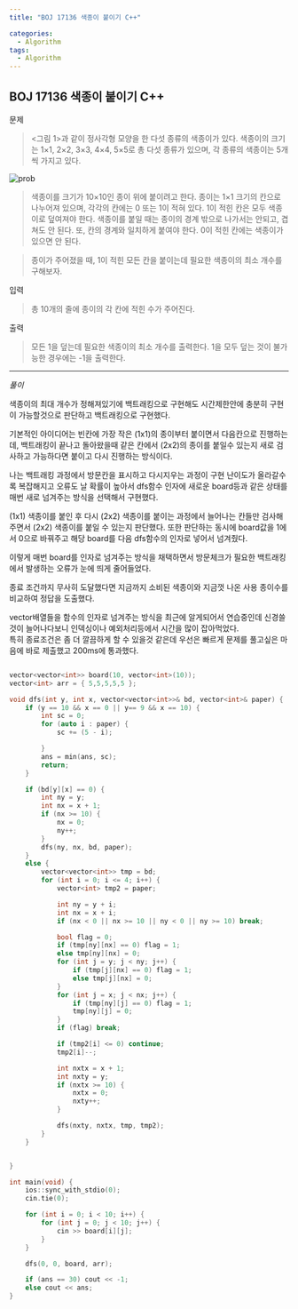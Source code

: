 ```yaml
---
title: "BOJ 17136 색종이 붙이기 C++"

categories:
  - Algorithm
tags:
  - Algorithm
---
```


## BOJ 17136 색종이 붙이기 C++

문제

> <그림 1>과 같이 정사각형 모양을 한 다섯 종류의 색종이가 있다. 색종이의 크기는 1×1, 2×2, 3×3, 4×4, 5×5로 총 다섯 종류가 있으며, 각 종류의 색종이는 5개씩 가지고 있다.

![prob](https://upload.acmicpc.net/496452ae-ce36-4d77-93f7-19d7f3f9ce28/-/preview/ "<그림 1>")

> 색종이를 크기가 10×10인 종이 위에 붙이려고 한다. 종이는 1×1 크기의 칸으로 나누어져 있으며, 각각의 칸에는 0 또는 1이 적혀 있다. 1이 적힌 칸은 모두 색종이로 덮여져야 한다. 색종이를 붙일 때는 종이의 경계 밖으로 나가서는 안되고, 겹쳐도 안 된다. 또, 칸의 경계와 일치하게 붙여야 한다. 0이 적힌 칸에는 색종이가 있으면 안 된다.

> 종이가 주어졌을 때, 1이 적힌 모든 칸을 붙이는데 필요한 색종이의 최소 개수를 구해보자.

입력

> 총 10개의 줄에 종이의 각 칸에 적힌 수가 주어진다.

출력

> 모든 1을 덮는데 필요한 색종이의 최소 개수를 출력한다. 1을 모두 덮는 것이 불가능한 경우에는 -1을 출력한다.

---

_풀이_

색종이의 최대 개수가 정해져있기에 백트래킹으로 구현해도 시간제한안에 충분히 구현이 가능할것으로 판단하고 백트래킹으로 구현했다.

기본적인 아이디어는 빈칸에 가장 작은 (1x1)의 종이부터 붙이면서 다음칸으로 진행하는데, 백트래킹이 끝나고 돌아왔을때 같은 칸에서 (2x2)의 종이를 붙일수 있는지 새로 검사하고 가능하다면 붙이고 다시 진행하는 방식이다.

나는 백트래킹 과정에서 방문칸을 표시하고 다시지우는 과정이 구현 난이도가 올라갈수록 복잡해지고 오류도 날 확률이 높아서 dfs함수 인자에 새로운 board등과 같은 상태를 매번 새로 넘겨주는 방식을 선택해서 구현했다.

(1x1) 색종이를 붙인 후 다시 (2x2) 색종이를 붙이는 과정에서 늘어나는 칸들만 검사해주면서 (2x2) 색종이를 붙일 수 있는지 판단했다. 또한 판단하는 동시에 board값을 1에서 0으로 바꿔주고 해당 board를 다음 dfs함수의 인자로 넣어서 넘겨줬다.

이렇게 매번 board를 인자로 넘겨주는 방식을 채택하면서 방문체크가 필요한 백트래킹에서 발생하는 오류가 눈에 띄게 줄어들었다.

종료 조건까지 무사히 도달했다면 지금까지 소비된 색종이와 지금껏 나온 사용 종이수를 비교하여 정답을 도출했다.

vector배열들을 함수의 인자로 넘겨주는 방식을 최근에 알게되어서 연습중인데 신경쓸것이 늘어나다보니 인덱싱이나 예외처리등에서 시간을 많이 잡아먹었다.  
특히 종료조건은 좀 더 깔끔하게 할 수 있을것 같은데 우선은 빠르게 문제를 풀고싶은 마음에 바로 제출했고 200ms에 통과했다.

```c++

vector<vector<int>> board(10, vector<int>(10));
vector<int> arr = { 5,5,5,5,5 };

void dfs(int y, int x, vector<vector<int>>& bd, vector<int>& paper) {
    if (y == 10 && x == 0 || y== 9 && x == 10) {
        int sc = 0;
        for (auto i : paper) {
            sc += (5 - i);

        }
        ans = min(ans, sc);
        return;
    }

    if (bd[y][x] == 0) {
        int ny = y;
        int nx = x + 1;
        if (nx >= 10) {
            nx = 0;
            ny++;
        }
        dfs(ny, nx, bd, paper);
    }
    else {
        vector<vector<int>> tmp = bd;
        for (int i = 0; i <= 4; i++) {
            vector<int> tmp2 = paper;

            int ny = y + i;
            int nx = x + i;
            if (nx < 0 || nx >= 10 || ny < 0 || ny >= 10) break;

            bool flag = 0;
            if (tmp[ny][nx] == 0) flag = 1;
            else tmp[ny][nx] = 0;
            for (int j = y; j < ny; j++) {
                if (tmp[j][nx] == 0) flag = 1;
                else tmp[j][nx] = 0;
            }
            for (int j = x; j < nx; j++) {
                if (tmp[ny][j] == 0) flag = 1;
                tmp[ny][j] = 0;
            }
            if (flag) break;

            if (tmp2[i] <= 0) continue;
            tmp2[i]--;

            int nxtx = x + 1;
            int nxty = y;
            if (nxtx >= 10) {
                nxtx = 0;
                nxty++;
            }

            dfs(nxty, nxtx, tmp, tmp2);
        }
    }


}

int main(void) {
    ios::sync_with_stdio(0);
    cin.tie(0);

    for (int i = 0; i < 10; i++) {
        for (int j = 0; j < 10; j++) {
            cin >> board[i][j];
        }
    }

    dfs(0, 0, board, arr);

    if (ans == 30) cout << -1;
    else cout << ans;
}

```
